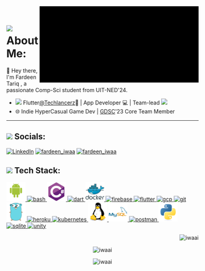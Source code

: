 <a href=''>
<img align='right' src='/.github/itasleep.webp' widht=85 height=200 alt='.github/'></a>

# <img src="https://raw.githubusercontent.com/Tarikul-Islam-Anik/Animated-Fluent-Emojis/master/Emojis/People%20with%20professions/Astronaut%20Medium-Light%20Skin%20Tone.png" widht=50 height=40 />  About Me:

  👋  Hey there, I'm Fardeen Tariq  , a passionate Comp-Sci student from UIT-NED'24.
- <img src="https://raw.githubusercontent.com/Tarikul-Islam-Anik/Animated-Fluent-Emojis/master/Emojis/Activities/Admission%20Tickets.png" widht=15 height=15 /> Flutter[@Techlancerz](https://www.linkedin.com/company/techlancerz/)🌟 | App Developer 💻 | Team-lead <img src="https://raw.githubusercontent.com/Tarikul-Islam-Anik/Animated-Fluent-Emojis/master/Emojis/Hand%20gestures/Anatomical%20Heart.png" widht=15 height=15 />
- 🌐 Indie HyperCasual Game Dev | [GDSC](https://github.com/DSC-UIT-khi)'23 Core Team Member 

------

## <img src='.github/workflows/tech.gif' height=60/> Socials:
<div>
 <a href="https://linkedin.com/in/fardeentariq" ><img alt="LinkedIn" src="https://skillicons.dev/icons?i=linkedin"/></a>
<a href="https://twitter.com/fardeen_iwa" target="blank"><img  src="https://skillicons.dev/icons?i=twitter" alt="fardeen_iwaa" /></a>
<a href="https://twitter.com/fardeen_iwa" target="blank"><img  src="https://raw.githubusercontent.com/rahuldkjain/github-profile-readme-generator/master/src/images/icons/Social/medium.svg" alt="fardeen_iwaa" height="50" width="50"/></a>
</div>



## <img src='.github/workflows/tech.gif' height=60/> Tech Stack:
<div align='center'>
<p align="left">
  <a href="https://developer.android.com" target="_blank" rel="noreferrer">
    <img src="https://raw.githubusercontent.com/devicons/devicon/master/icons/android/android-original-wordmark.svg" alt="android" width="50" height="50"/>
  </a>
  <a href="https://www.gnu.org/software/bash/" target="_blank" rel="noreferrer">
    <img src="https://www.vectorlogo.zone/logos/gnu_bash/gnu_bash-icon.svg" alt="bash" width="50" height="50"/>
  </a>
  <a href="https://www.w3schools.com/cs/" target="_blank" rel="noreferrer">
    <img src="https://raw.githubusercontent.com/devicons/devicon/master/icons/csharp/csharp-original.svg" alt="csharp" width="50" height="50"/>
  </a>
  <a href="https://dart.dev" target="_blank" rel="noreferrer">
    <img src="https://www.vectorlogo.zone/logos/dartlang/dartlang-icon.svg" alt="dart" width="50" height="50"/>
  </a>
  <a href="https://www.docker.com/" target="_blank" rel="noreferrer">
    <img src="https://raw.githubusercontent.com/devicons/devicon/master/icons/docker/docker-original-wordmark.svg" alt="docker" width="50" height="50"/>
  </a>
  <a href="https://firebase.google.com/" target="_blank" rel="noreferrer">
    <img src="https://www.vectorlogo.zone/logos/firebase/firebase-icon.svg" alt="firebase" width="50" height="50"/>
  </a>
  <a href="https://flutter.dev" target="_blank" rel="noreferrer">
    <img src="https://www.vectorlogo.zone/logos/flutterio/flutterio-icon.svg" alt="flutter" width="50" height="50"/>
  </a>
  <a href="https://cloud.google.com" target="_blank" rel="noreferrer">
    <img src="https://www.vectorlogo.zone/logos/google_cloud/google_cloud-icon.svg" alt="gcp" width="50" height="50"/>
  </a>
  <a href="https://git-scm.com/" target="_blank" rel="noreferrer">
    <img src="https://www.vectorlogo.zone/logos/git-scm/git-scm-icon.svg" alt="git" width="50" height="50"/>
  </a>
  <a href="https://golang.org" target="_blank" rel="noreferrer">
    <img src="https://raw.githubusercontent.com/devicons/devicon/master/icons/go/go-original.svg" alt="go" width="50" height="50"/>
  </a>
  <a href="https://heroku.com" target="_blank" rel="noreferrer">
    <img src="https://www.vectorlogo.zone/logos/heroku/heroku-icon.svg" alt="heroku" width="50" height="50"/>
  </a>
  <a href="https://kubernetes.io" target="_blank" rel="noreferrer">
    <img src="https://www.vectorlogo.zone/logos/kubernetes/kubernetes-icon.svg" alt="kubernetes" width="50" height="50"/>
  </a>
  <a href="https://www.linux.org/" target="_blank" rel="noreferrer">
    <img src="https://raw.githubusercontent.com/devicons/devicon/master/icons/linux/linux-original.svg" alt="linux" width="50" height="50"/>
  </a>
  <a href="https://www.mysql.com/" target="_blank" rel="noreferrer">
    <img src="https://raw.githubusercontent.com/devicons/devicon/master/icons/mysql/mysql-original-wordmark.svg" alt="mysql" width="50" height="50"/>
  </a>
  <a href="https://postman.com" target="_blank" rel="noreferrer">
    <img src="https://www.vectorlogo.zone/logos/getpostman/getpostman-icon.svg" alt="postman" width="50" height="50"/>
  </a>
  <a href="https://www.python.org" target="_blank" rel="noreferrer">
    <img src="https://raw.githubusercontent.com/devicons/devicon/master/icons/python/python-original.svg" alt="python" width="50" height="50"/>
  </a>
  <a href="https://www.sqlite.org/" target="_blank" rel="noreferrer">
    <img src="https://www.vectorlogo.zone/logos/sqlite/sqlite-icon.svg" alt="sqlite" width="50" height="50"/>
  </a>
  <a href="https://unity.com/" target="_blank" rel="noreferrer">
    <img src="https://www.vectorlogo.zone/logos/unity3d/unity3d-icon.svg" alt="unity" width="50" height="50"/>
  </a>
</p>

 <p align="right"> <img src="https://komarev.com/ghpvc/?username=iwaai&label=Profile%20views&color=0e75b6&style=flat" alt="iwaai" /> </p>

<p><img align="center" src="https://github-readme-streak-stats.herokuapp.com/?user=iwaai&" alt="iwaai" /></p>

<p align="left> <a href="https://github.com/ryo-ma/github-profile-trophy"><img src="https://github-profile-trophy.vercel.app/?username=iwaai" alt="iwaai" /></a> </p>

